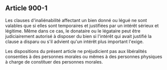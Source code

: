 Article 900-1
----
Les clauses d'inaliénabilité affectant un bien donné ou légué ne sont valables
que si elles sont temporaires et justifiées par un intérêt sérieux et légitime.
Même dans ce cas, le donataire ou le légataire peut être judiciairement autorisé
à disposer du bien si l'intérêt qui avait justifié la clause a disparu ou s'il
advient qu'un intérêt plus important l'exige.

Les dispositions du présent article ne préjudicient pas aux libéralités
consenties à des personnes morales ou mêmes à des personnes physiques à charge
de constituer des personnes morales.
